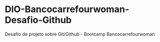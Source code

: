 # DIO-Bancocarrefourwoman-Desafio-Github
Desafio de projeto sobre Git/Github - Bootcamp Bancocarrefourwoman
